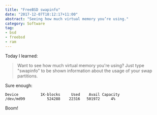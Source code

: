 ```yaml
---
title: "FreeBSD swapinfo"
date: "2017-12-07T18:12:17+11:00"
abstract: "Seeing how much virtual memory you’re using."
category: Software
tag:
- bsd
- freebsd
- ram
---
```

Today I learned:

> Want to see how much virtual memory you're using? Just type "swapinfo" to be shown information about the usage of your swap partitions.

Sure enough:

    Device          1K-blocks     Used    Avail Capacity
    /dev/md99          524288    22316   501972     4%

Boom!

